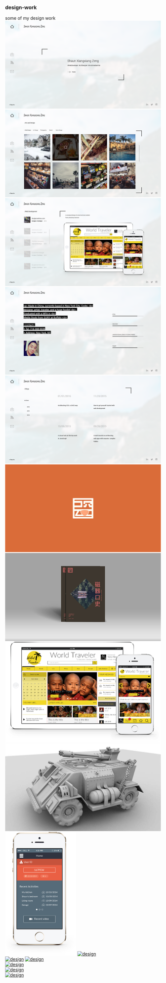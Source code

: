 ### design-work
some of my design work  
[![design](img/1.png)](#feature)  
[![design](img/2.png)](#feature)  
[![design](img/3.png)](#feature)  
[![design](img/4.png)](#feature)  
[![design](img/5.png)](#feature)  
[![design](img/6.jpg)](#feature)  
[![design](img/7.jpg)](#feature)  
[![design](img/10.png)](#feature)  
[![design](img/11.png)](#feature)
<img style="width:230px" src="img/12.png" />
[![design](img/12.png=220px)](#feature)  
[![design](img/13.png=220px)](#feature) 
[![design](img/14.png=220px)](#feature)  
[![design](img/15.png=100x20)](#feature)  
[![design](img/16.png=100x20)](#feature)  
[![design](img/17.png=100x20)](#feature)
